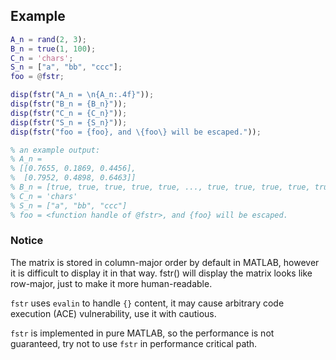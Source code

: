 ## Example

```matlab
A_n = rand(2, 3);
B_n = true(1, 100);
C_n = 'chars';
S_n = ["a", "bb", "ccc"];
foo = @fstr;

disp(fstr("A_n = \n{A_n:.4f}"));
disp(fstr("B_n = {B_n}"));
disp(fstr("C_n = {C_n}"));
disp(fstr("S_n = {S_n}"));
disp(fstr("foo = {foo}, and \{foo\} will be escaped."));

% an example output:
% A_n =
% [[0.7655, 0.1869, 0.4456],
%  [0.7952, 0.4898, 0.6463]]
% B_n = [true, true, true, true, true, ..., true, true, true, true, true]
% C_n = 'chars'
% S_n = ["a", "bb", "ccc"]
% foo = <function handle of @fstr>, and {foo} will be escaped.
```

### Notice
The matrix is stored in column-major order by default in MATLAB, however it is difficult to display it in that way. fstr() will display the matrix looks like row-major, just to make it more human-readable.

`fstr` uses `evalin` to handle `{}` content, it may cause arbitrary code execution (ACE) vulnerability, use it with cautious.

`fstr` is implemented in pure MATLAB, so the performance is not guaranteed, try not to use `fstr` in performance critical path.